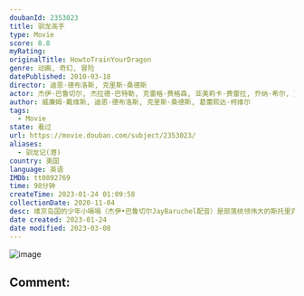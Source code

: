 ```yaml
---
doubanId: 2353023
title: 驯龙高手
type: Movie
score: 8.8
myRating: 
originalTitle: HowtoTrainYourDragon
genre: 动画, 奇幻, 冒险
datePublished: 2010-03-18
director: 迪恩·德布洛斯, 克里斯·桑德斯
actor: 杰伊·巴鲁切尔, 杰拉德·巴特勒, 克雷格·费格森, 亚美莉卡·费雷拉, 乔纳·希尔, 克里斯托夫·梅兹, ·米勒, 克里斯汀·韦格, 罗宾·阿特金·唐斯, 菲利普·麦格雷德, 基隆·埃利奥特, 阿什利·詹森, 大卫·田纳特, 艾米利亚·舒勒, 陈汉典
author: 威廉姆·戴维斯, 迪恩·德布洛斯, 克里斯·桑德斯, 葛蕾熙达·柯维尔
tags:
  - Movie
state: 看过
url: https://movie.douban.com/subject/2353023/
aliases:
  - 驯龙记(港)
country: 美国
language: 英语
IMDb: tt0892769
time: 98分钟
createTime: 2023-01-24 01:09:58
collectionDate: 2020-11-04
desc: 维京岛国的少年小嗝嗝（杰伊•巴鲁切尔JayBaruchel配音）是部落统领伟大的斯托里克（杰拉德·巴特勒GerardButler配音）的儿子，他非常想像自己的父亲一样亲手屠龙——这些飞龙是...
date created: 2023-01-24
date modified: 2023-03-08
---
```


![image](p2210954024.jpg)

Comment:
---
